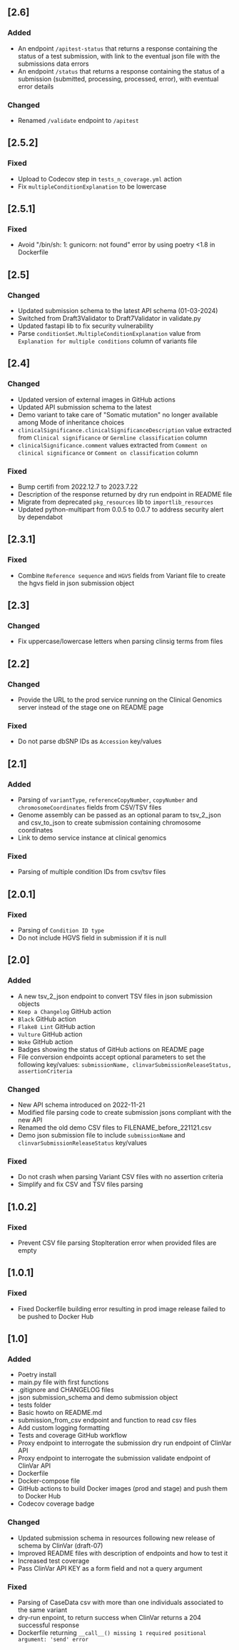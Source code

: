 
## [2.6]
### Added
- An endpoint `/apitest-status` that returns a response containing the status of a test submission, with link to the eventual json file with the submissions data errors
- An endpoint `/status` that returns a response containing the status of a submission (submitted, processing, processed, error), with eventual error details
### Changed
- Renamed `/validate` endpoint to `/apitest`

## [2.5.2]
### Fixed
- Upload to Codecov step in `tests_n_coverage.yml` action
- Fix `multipleConditionExplanation` to be lowercase

## [2.5.1]
### Fixed
- Avoid "/bin/sh: 1: gunicorn: not found" error by using poetry <1.8 in Dockerfile

## [2.5]
### Changed
- Updated submission schema to the latest API schema (01-03-2024)
- Switched from Draft3Validator to Draft7Validator in validate.py
- Updated fastapi lib to fix security vulnerability
- Parse `conditionSet.MultipleConditionExplanation` value from `Explanation for multiple conditions` column of variants file

## [2.4]
### Changed
- Updated version of external images in GitHub actions
- Updated API submission schema to the latest
- Demo variant to take care of "Somatic mutation" no longer available among Mode of inheritance choices
- `clinicalSignificance.clinicalSignificanceDescription` value extracted from `Clinical significance` or `Germline classification` column
- `clinicalSignificance.comment` values extracted from `Comment on clinical significance` or `Comment on classification` column
### Fixed
- Bump certifi from 2022.12.7 to 2023.7.22
- Description of the response returned by dry run endpoint in README file
- Migrate from deprecated `pkg_resources` lib to `importlib_resources`
- Updated python-multipart from 0.0.5 to 0.0.7 to address security alert by dependabot

## [2.3.1]
### Fixed
- Combine `Reference sequence` and `HGVS` fields from Variant file to create the hgvs field in json submission object

## [2.3]
### Changed
- Fix uppercase/lowercase letters when parsing clinsig terms from files

## [2.2]
### Changed
- Provide the URL to the prod service running on the Clinical Genomics server instead of the stage one on README page
### Fixed
- Do not parse dbSNP IDs as `Accession` key/values

## [2.1]
### Added
- Parsing of `variantType`, `referenceCopyNumber`, `copyNumber` and `chromosomeCoordinates` fields from CSV/TSV files
- Genome assembly can be passed as an optional param to tsv_2_json and csv_to_json to create submission containing chromosome coordinates
- Link to demo service instance at clinical genomics
### Fixed
- Parsing of multiple condition IDs from csv/tsv files

## [2.0.1]
### Fixed
- Parsing of `Condition ID type`
- Do not include HGVS field in submission if it is null

## [2.0]
### Added
- A new tsv_2_json endpoint to convert TSV files in json submission objects
- `Keep a Changelog` GitHub action
- `Black` GitHub action
- `Flake8 Lint` GitHub action
- `Vulture` GitHub action
- `Woke` GitHub action
- Badges showing the status of GitHub actions on README page
- File conversion endpoints accept optional parameters to set the following key/values: `submissionName, clinvarSubmissionReleaseStatus, assertionCriteria`
### Changed
- New API schema introduced on 2022-11-21
- Modified file parsing code to create submission jsons compliant with the new API
- Renamed the old demo CSV files to FILENAME_before_221121.csv
- Demo json submission file to include `submissionName` and `clinvarSubmissionReleaseStatus` key/values
### Fixed
- Do not crash when parsing Variant CSV files with no assertion criteria
- Simplify and fix CSV and TSV files parsing

## [1.0.2]
### Fixed
- Prevent CSV file parsing StopIteration error when provided files are empty

## [1.0.1]
### Fixed
- Fixed Dockerfile building error resulting in prod image release failed to be pushed to Docker Hub

## [1.0]
### Added
- Poetry install
- main.py file with first functions
- .gitignore and CHANGELOG files
- json submission_schema and demo submission object
- tests folder
- Basic howto on README.md
- submission_from_csv endpoint and function to read csv files
- Add custom logging formatting
- Tests and coverage GitHub workflow
- Proxy endpoint to interrogate the submission dry run endpoint of ClinVar API
- Proxy endpoint to interrogate the submission validate endpoint of ClinVar API
- Dockerfile
- Docker-compose file
- GitHub actions to build Docker images (prod and stage) and push them to Docker Hub
- Codecov coverage badge
### Changed
- Updated submission schema in resources following new release of schema by ClinVar (draft-07)
- Improved README files with description of endpoints and how to test it
- Increased test coverage
- Pass ClinVar API KEY as a form field and not a query argument
### Fixed
- Parsing of CaseData csv with more than one individuals associated to the same variant
- dry-run enpoint, to return success when ClinVar returns a 204 successful response
- Dockerfile returning `__call__() missing 1 required positional argument: 'send' error`
